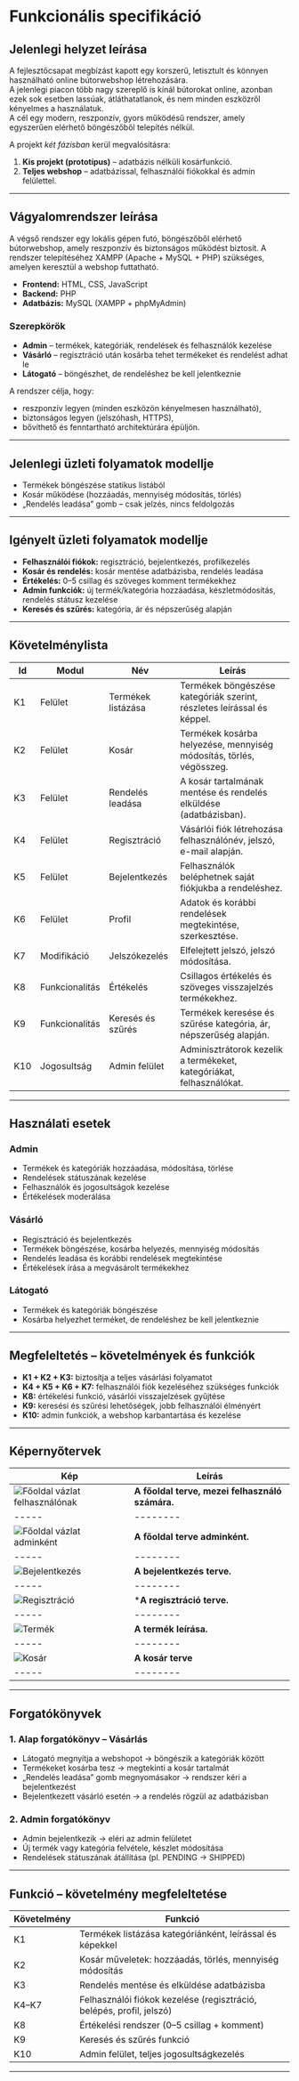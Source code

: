 # Funkcionális specifikáció

## Jelenlegi helyzet leírása
A fejlesztőcsapat megbízást kapott egy korszerű, letisztult és könnyen használható online bútorwebshop létrehozására.  
A jelenlegi piacon több nagy szereplő is kínál bútorokat online, azonban ezek sok esetben lassúak, átláthatatlanok, és nem minden eszközről kényelmes a használatuk.  
A cél egy modern, reszponzív, gyors működésű rendszer, amely egyszerűen elérhető böngészőből telepítés nélkül.  

A projekt *két fázisban* kerül megvalósításra:
1. **Kis projekt (prototípus)** – adatbázis nélküli kosárfunkció.
2. **Teljes webshop** – adatbázissal, felhasználói fiókokkal és admin felülettel.

---

## Vágyalomrendszer leírása
A végső rendszer egy lokális gépen futó, böngészőből elérhető bútorwebshop, amely reszponzív és biztonságos működést biztosít. A rendszer telepítéséhez XAMPP (Apache + MySQL + PHP) szükséges, amelyen keresztül a webshop futtatható.

- **Frontend:** HTML, CSS, JavaScript  
- **Backend:** PHP  
- **Adatbázis:** MySQL (XAMPP + phpMyAdmin) 

### Szerepkörök
- **Admin** – termékek, kategóriák, rendelések és felhasználók kezelése  
- **Vásárló** – regisztráció után kosárba tehet termékeket és rendelést adhat le  
- **Látogató** – böngészhet, de rendeléshez be kell jelentkeznie  

A rendszer célja, hogy:
- reszponzív legyen (minden eszközön kényelmesen használható),  
- biztonságos legyen (jelszóhash, HTTPS),  
- bővíthető és fenntartható architektúrára épüljön.  

---

## Jelenlegi üzleti folyamatok modellje
- Termékek böngészése statikus listából  
- Kosár működése (hozzáadás, mennyiség módosítás, törlés)  
- „Rendelés leadása” gomb – csak jelzés, nincs feldolgozás  

---

## Igényelt üzleti folyamatok modellje
- **Felhasználói fiókok:** regisztráció, bejelentkezés, profilkezelés  
- **Kosár és rendelés:** kosár mentése adatbázisba, rendelés leadása  
- **Értékelés:** 0–5 csillag és szöveges komment termékekhez  
- **Admin funkciók:** új termék/kategória hozzáadása, készletmódosítás, rendelés státusz kezelése  
- **Keresés és szűrés:** kategória, ár és népszerűség alapján  

---

## Követelménylista
| Id  | Modul        | Név                | Leírás                                                                 |
|-----|--------------|--------------------|------------------------------------------------------------------------|
| K1  | Felület      | Termékek listázása | Termékek böngészése kategóriák szerint, részletes leírással és képpel. |
| K2  | Felület      | Kosár              | Termékek kosárba helyezése, mennyiség módosítás, törlés, végösszeg.    |
| K3  | Felület      | Rendelés leadása   | A kosár tartalmának mentése és rendelés elküldése (adatbázisban).      |
| K4  | Felület      | Regisztráció       | Vásárlói fiók létrehozása felhasználónév, jelszó, e-mail alapján.      |
| K5  | Felület      | Bejelentkezés      | Felhasználók beléphetnek saját fiókjukba a rendeléshez.                |
| K6  | Felület      | Profil             | Adatok és korábbi rendelések megtekintése, szerkesztése.               |
| K7  | Modifikáció  | Jelszókezelés      | Elfelejtett jelszó, jelszó módosítása.                                 |
| K8  | Funkcionalitás | Értékelés        | Csillagos értékelés és szöveges visszajelzés termékekhez.              |
| K9  | Funkcionalitás | Keresés és szűrés| Termékek keresése és szűrése kategória, ár, népszerűség alapján.       |
| K10 | Jogosultság  | Admin felület      | Adminisztrátorok kezelik a termékeket, kategóriákat, felhasználókat.   |

---

## Használati esetek
### Admin
- Termékek és kategóriák hozzáadása, módosítása, törlése  
- Rendelések státuszának kezelése  
- Felhasználók és jogosultságok kezelése  
- Értékelések moderálása  

### Vásárló
- Regisztráció és bejelentkezés  
- Termékek böngészése, kosárba helyezés, mennyiség módosítás  
- Rendelés leadása és korábbi rendelések megtekintése  
- Értékelések írása a megvásárolt termékekhez  

### Látogató
- Termékek és kategóriák böngészése  
- Kosárba helyezhet terméket, de rendeléshez be kell jelentkeznie  

---

## Megfeleltetés – követelmények és funkciók
- **K1 + K2 + K3:** biztosítja a teljes vásárlási folyamatot  
- **K4 + K5 + K6 + K7:** felhasználói fiók kezeléséhez szükséges funkciók  
- **K8:** értékelési funkció, vásárlói visszajelzések gyűjtése  
- **K9:** keresési és szűrési lehetőségek, jobb felhasználói élményért  
- **K10:** admin funkciók, a webshop karbantartása és kezelése  

---
## Képernyőtervek
| Kép | Leírás |
|-----|--------|
| ![Főoldal vázlat felhasználónak](images/mainmenu.jpg) | **A főoldal terve, mezei felhasználó számára.** |
|-----|--------|
| ![Főoldal vázlat adminként](images/adminmainmenu.jpg)| **A főoldal terve adminként.** |
|-----|--------|
| ![Bejelentkezés](images/login.jpg) | **A bejelentkezés terve.** |
|-----|--------|
| ![Regisztráció](images/signin.jpg) | ***A regisztráció terve.** |
|-----|--------|
| ![Termék](images/itemexample.jpg) | **A termék leírása.** |
|-----|--------|
| ![Kosár](images/bagcheckout.jpg) | **A kosár terve** |
|-----|--------|
---

## Forgatókönyvek
### 1. Alap forgatókönyv – Vásárlás
- Látogató megnyitja a webshopot → böngészik a kategóriák között  
- Termékeket kosárba tesz → megtekinti a kosár tartalmát  
- „Rendelés leadása” gomb megnyomásakor → rendszer kéri a bejelentkezést  
- Bejelentkezett vásárló esetén → a rendelés rögzül az adatbázisban  

### 2. Admin forgatókönyv
- Admin bejelentkezik → eléri az admin felületet  
- Új termék vagy kategória felvétele, készlet módosítása  
- Rendelések státuszának átállítása (pl. PENDING → SHIPPED)  

---

## Funkció – követelmény megfeleltetése
| Követelmény | Funkció |
|-------------|----------|
| K1          | Termékek listázása kategóriánként, leírással és képekkel |
| K2          | Kosár műveletek: hozzáadás, törlés, mennyiség módosítás |
| K3          | Rendelés mentése és elküldése adatbázisba |
| K4–K7       | Felhasználói fiókok kezelése (regisztráció, belépés, profil, jelszó) |
| K8          | Értékelési rendszer (0–5 csillag + komment) |
| K9          | Keresés és szűrés funkció |
| K10         | Admin felület, teljes jogosultságkezelés |

---
